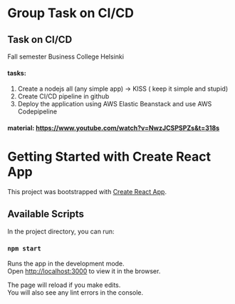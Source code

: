 # Group Task on CI/CD
## Task on CI/CD
Fall semester Business College Helsinki


#### tasks: 

1. Create a nodejs all (any simple app) → KISS ( keep it simple and stupid)
2. Create CI/CD pipeline in github
3. Deploy the application using AWS Elastic Beanstack and use AWS Codepipeline 


#### material: https://www.youtube.com/watch?v=NwzJCSPSPZs&t=318s

# Getting Started with Create React App

This project was bootstrapped with [Create React App](https://github.com/facebook/create-react-app).

## Available Scripts

In the project directory, you can run:

### `npm start`

Runs the app in the development mode.\
Open [http://localhost:3000](http://localhost:3000) to view it in the browser.

The page will reload if you make edits.\
You will also see any lint errors in the console.

